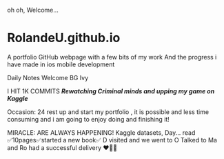  oh oh, Welcome...
# RolandeU.github.io
A portfolio GitHub webpage with a few bits of my work
And the progress i have made in ios mobile development 

Daily Notes
Welcome BG Ivy

I HIT 1K COMMITS
***Rewatching Criminal minds and upping my game on Kaggle***

Occasion: 24
rest up and start my portfolio , 
it is possible and less time consuming and i am going to enjoy doing and finishing it!

MIRACLE: ARE ALWAYS HAPPENING!
Kaggle datasets, Day...
read ✅10pages✅started a new book✅
D visited and we went to O
Talked to Ma and Ro had a successful delivery ❤️🙌🏽






